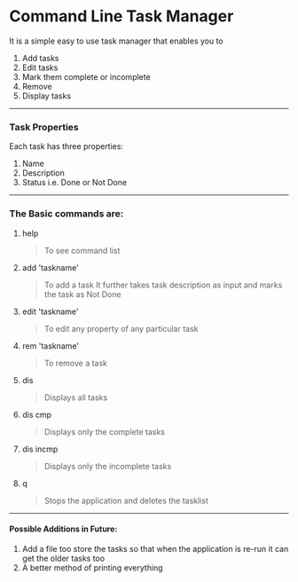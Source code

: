 # Command Line Task Manager

It is a simple easy to use task manager that enables you to
1. Add tasks
2. Edit tasks
3. Mark them complete or incomplete
4. Remove
5. Display tasks

---

### Task Properties

Each task has three properties: 
1. Name
2. Description
3. Status i.e. Done or Not Done

--- 

### The Basic commands are:
1. help
   > To see command list
2. add 'taskname'
   > To add a task
   > It further takes task description as input and marks the task as Not Done
3. edit 'taskname'
   > To edit any property of any particular task
4. rem 'taskname'
   > To remove a task
5. dis
   > Displays all tasks
6. dis cmp
   > Displays only the complete tasks
7. dis incmp
   > Displays only the incomplete tasks
8. q
   > Stops the application and deletes the tasklist

---

#### Possible Additions in Future:

1. Add a file too store the tasks so that when the application is re-run it can get the older tasks too
2. A better method of printing everything
